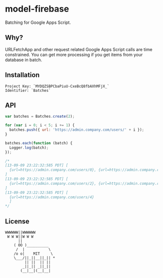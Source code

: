 # model-firebase

  Batching for Google Apps Script.

## Why?

URLFetchApp and other request related Google Apps Script calls are time constrained. You can get more processing if you get items from your database in batch.

## Installation

    Project Key: `MYDQZSBPCbaPiuU-CxeBcQ8fbAXhMFjX_`
    Identifier: `Batches`

## API

```js
var batches = Batches.create(2);

for (var i = 0; i < 5; i += 1) {
  batches.push({ url: 'https://admin.company.com/users/' + i });
}

batches.each(function (batch) {
  Logger.log(batch);
});

/*
[13-09-09 23:22:32:585 PDT] [
  {url=https://admin.company.com/users/0}, {url=https://admin.company.com/users/1}
]
[13-09-09 23:22:32:585 PDT] [
  {url=https://admin.company.com/users/2}, {url=https://admin.company.com/users/3}
]
[13-09-09 23:22:32:585 PDT] [
  {url=https://admin.company.com/users/4}
  ]
*/
```




## License

```
WWWWWW||WWWWWW
 W W W||W W W
      ||
    ( OO )__________
     /  |           \
    /o o|    MIT     \
    \___/||_||__||_|| *
         || ||  || ||
        _||_|| _||_||
       (__|__|(__|__|
```

